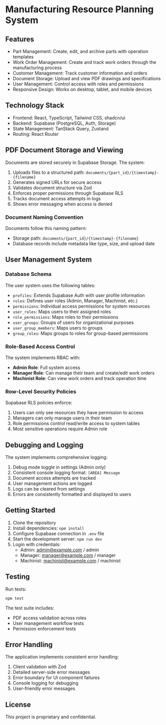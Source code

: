 
# Manufacturing Resource Planning System

## Features

- Part Management: Create, edit, and archive parts with operation templates
- Work Order Management: Create and track work orders through the manufacturing process
- Customer Management: Track customer information and orders
- Document Storage: Upload and view PDF drawings and specifications  
- User Management: Control access with roles and permissions
- Responsive Design: Works on desktop, tablet, and mobile devices

## Technology Stack

- Frontend: React, TypeScript, Tailwind CSS, shadcn/ui
- Backend: Supabase (PostgreSQL, Auth, Storage)
- State Management: TanStack Query, Zustand
- Routing: React Router

## PDF Document Storage and Viewing

Documents are stored securely in Supabase Storage. The system:

1. Uploads files to a structured path: `documents/{part_id}/{timestamp}-{filename}`
2. Generates signed URLs for secure access
3. Validates document structure via Zod
4. Enforces proper permissions through Supabase RLS
5. Tracks document access attempts in logs
6. Shows error messaging when access is denied

### Document Naming Convention

Documents follow this naming pattern:
- Storage path: `documents/{part_id}/{timestamp}-{filename}`  
- Database records include metadata like type, size, and upload date

## User Management System

### Database Schema

The user system uses the following tables:

- `profiles`: Extends Supabase Auth with user profile information
- `roles`: Defines user roles (Admin, Manager, Machinist, etc.)
- `permissions`: Individual access permissions for system resources
- `user_roles`: Maps users to their assigned roles
- `role_permissions`: Maps roles to their permissions
- `user_groups`: Groups of users for organizational purposes
- `user_group_members`: Maps users to groups
- `group_roles`: Maps groups to roles for group-based permissions

### Role-Based Access Control

The system implements RBAC with:

- **Admin Role**: Full system access
- **Manager Role**: Can manage their team and create/edit work orders
- **Machinist Role**: Can view work orders and track operation time

### Row-Level Security Policies

Supabase RLS policies enforce:

1. Users can only see resources they have permission to access
2. Managers can only manage users in their team
3. Role permissions control read/write access to system tables
4. Most sensitive operations require Admin role

## Debugging and Logging

The system implements comprehensive logging:

1. Debug mode toggle in settings (Admin only)
2. Consistent console logging format: `[AREA] Message`
3. Document access attempts are tracked
4. User management actions are logged
5. Logs can be cleared from settings
6. Errors are consistently formatted and displayed to users

## Getting Started

1. Clone the repository
2. Install dependencies: `npm install`
3. Configure Supabase connection in `.env` file
4. Start the development server: `npm run dev`
5. Login with credentials:
   - Admin: admin@example.com / admin
   - Manager: manager@example.com / manager
   - Machinist: machinist@example.com / machinist

## Testing

Run tests:
```
npm test
```

The test suite includes:
- PDF access validation across roles
- User management workflow tests
- Permission enforcement tests

## Error Handling

The application implements consistent error handling:
1. Client validation with Zod
2. Detailed server-side error messages
3. Error boundary for UI component failures
4. Console logging for debugging
5. User-friendly error messages

## License

This project is proprietary and confidential.

